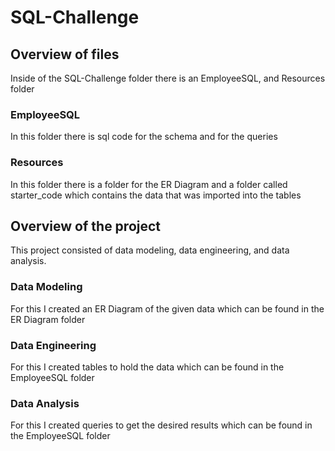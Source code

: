 # SQL-Challenge
## Overview of files
Inside of the SQL-Challenge folder there is an EmployeeSQL, and Resources folder
### EmployeeSQL
In this folder there is sql code for the schema and for the queries
### Resources
In this folder there is a folder for the ER Diagram and a folder called starter_code which contains the data that was imported into the tables

## Overview of the project
This project consisted of data modeling, data engineering, and data analysis.
### Data Modeling
For this I created an ER Diagram of the given data which can be found in the ER Diagram folder
### Data Engineering
For this I created tables to hold the data which can be found in the EmployeeSQL folder
### Data Analysis
For this I created queries to get the desired results which can be found in the EmployeeSQL folder
